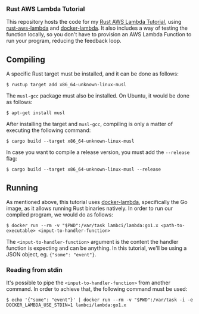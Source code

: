 ### Rust AWS Lambda Tutorial

This repository hosts the code for my [Rust AWS Lambda Tutorial](), using [rust-aws-lambda](https://github.com/srijs/rust-aws-lambda) and [docker-lambda](https://github.com/lambci/docker-lambda). It also includes a way of testing the function locally, so you don't have to provision an AWS Lambda Function to run your program, reducing the feedback loop.

## Compiling

A specific Rust target must be installed, and it can be done as follows:

`$ rustup target add x86_64-unknown-linux-musl`

The `musl-gcc` package must also be installed. On Ubuntu, it would be done as follows:

`$ apt-get install musl`

After installing the target and `musl-gcc`, compiling is only a matter of executing the following command:

`$ cargo build --target x86_64-unknown-linux-musl`

In case you want to compile a release version, you must add the `--release` flag:

`$ cargo build --target x86_64-unknown-linux-musl --release`

## Running

As mentioned above, this tutorial uses [docker-lambda](https://github.com/lambci/docker-lambda), specifically the Go image, as it allows running Rust binaries natively.
In order to run our compiled program, we would do as follows:

```$ docker run --rm -v "$PWD":/var/task lambci/lambda:go1.x <path-to-executable> <input-to-handler-function>```

The `<input-to-handler-function>` argument is the content the handler function is expecting and can be anything. In this tutorial, we'll be using a JSON object, eg. `{"some": "event"}`.

### Reading from stdin

It's possible to pipe the `<input-to-handler-function>` from another command. In order to achieve that, the following command must be used:

`$ echo '{"some": "event"}' | docker run --rm -v "$PWD":/var/task -i -e DOCKER_LAMBDA_USE_STDIN=1 lambci/lambda:go1.x`

